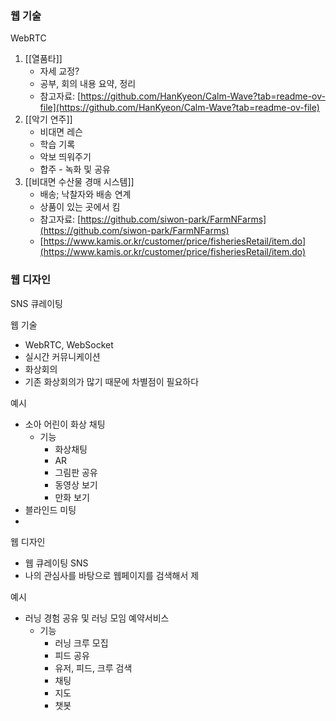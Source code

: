 
### 웹 기술

WebRTC
1. [[열품타]]
    - 자세 교정?
    - 공부, 회의 내용 요약, 정리
    - 참고자료: [https://github.com/HanKyeon/Calm-Wave?tab=readme-ov-file](https://github.com/HanKyeon/Calm-Wave?tab=readme-ov-file)
2. [[악기 연주]]
    - 비대면 레슨
    - 학습 기록
    - 악보 띄워주기
    - 합주 - 녹화 및 공유
3. [[비대면 수산물 경매 시스템]]
    - 배송; 낙찰자와 배송 연계
    - 상품이 있는 곳에서 킴
    - 참고자료: [https://github.com/siwon-park/FarmNFarms](https://github.com/siwon-park/FarmNFarms)
    - [https://www.kamis.or.kr/customer/price/fisheriesRetail/item.do](https://www.kamis.or.kr/customer/price/fisheriesRetail/item.do)

### 웹 디자인

SNS 큐레이팅




웹 기술
- WebRTC, WebSocket
- 실시간 커뮤니케이션
- 화상회의
- 기존 화상회의가 많기 때문에 차별점이 필요하다

예시
- 소아 어린이 화상 채팅
	- 기능
		- 화상채팅
		- AR
		- 그림판 공유
		- 동영상 보기
		- 만화 보기
- 블라인드 미팅
- 

웹 디자인
- 웹 큐레이팅 SNS
- 나의 관심사를 바탕으로 웹페이지를 검색해서 제

예시
- 러닝 경험 공유 및 러닝 모임 예약서비스
	- 기능
		- 러닝 크루 모집
		- 피드 공유
		- 유저, 피드, 크루 검색
		- 채팅
		- 지도
		- 챗봇
